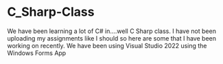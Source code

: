 # C_Sharp-Class

We have been learning a lot of C# in....well C Sharp class. I have not been uploading my assignments 
like I should so here are some that I have been working on recently. We have been using Visual Studio 2022
using the Windows Forms App
